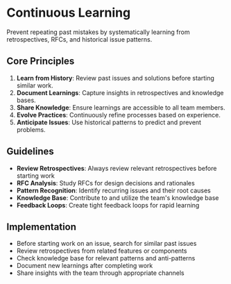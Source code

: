 # Continuous Learning

Prevent repeating past mistakes by systematically learning from retrospectives, RFCs, and historical issue patterns.

## Core Principles

1. **Learn from History**: Review past issues and solutions before starting similar work.
2. **Document Learnings**: Capture insights in retrospectives and knowledge bases.
3. **Share Knowledge**: Ensure learnings are accessible to all team members.
4. **Evolve Practices**: Continuously refine processes based on experience.
5. **Anticipate Issues**: Use historical patterns to predict and prevent problems.

## Guidelines

- **Review Retrospectives**: Always review relevant retrospectives before starting work
- **RFC Analysis**: Study RFCs for design decisions and rationales
- **Pattern Recognition**: Identify recurring issues and their root causes
- **Knowledge Base**: Contribute to and utilize the team's knowledge base
- **Feedback Loops**: Create tight feedback loops for rapid learning

## Implementation

- Before starting work on an issue, search for similar past issues
- Review retrospectives from related features or components
- Check knowledge base for relevant patterns and anti-patterns
- Document new learnings after completing work
- Share insights with the team through appropriate channels